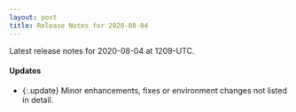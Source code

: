 ```yaml
---
layout: post
title: Release Notes for 2020-08-04
---
```


Latest release notes for 2020-08-04 at 1209-UTC.

<div class='updates' markdown='1'>

#### Updates

- {:.update} Minor enhancements, fixes or environment changes not listed in detail.

</div>


